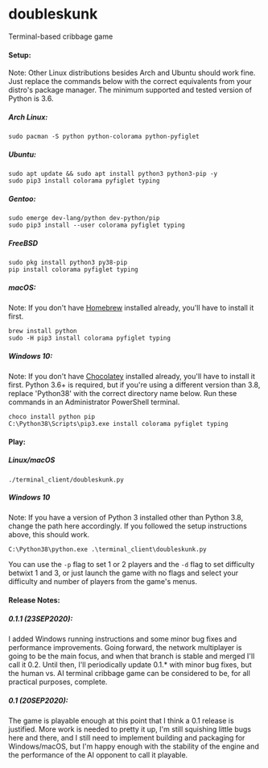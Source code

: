 # doubleskunk

Terminal-based cribbage game

#### Setup:
Note: Other Linux distributions besides Arch and Ubuntu should work fine. Just replace the commands below with the
correct equivalents from your distro's package manager. The minimum supported and tested version of Python is 3.6.

##### Arch Linux:
    sudo pacman -S python python-colorama python-pyfiglet
##### Ubuntu:
    sudo apt update && sudo apt install python3 python3-pip -y
    sudo pip3 install colorama pyfiglet typing
##### Gentoo:
    sudo emerge dev-lang/python dev-python/pip
    sudo pip3 install --user colorama pyfiglet typing
##### FreeBSD
    sudo pkg install python3 py38-pip
    pip install colorama pyfiglet typing
##### macOS:
Note: If you don't have [Homebrew](https://brew.sh/) installed already, you'll have to install it first.

    brew install python
    sudo -H pip3 install colorama pyfiglet typing
##### Windows 10:
Note: If you don't have [Chocolatey](https://chocolatey.org/) installed already, you'll have to install it first.
Python 3.6+ is required, but if you're using a different version than 3.8, replace 'Python38' with the correct directory
name below. Run these commands in an Administrator PowerShell terminal.

    choco install python pip
    C:\Python38\Scripts\pip3.exe install colorama pyfiglet typing

#### Play:
##### Linux/macOS

    ./terminal_client/doubleskunk.py

##### Windows 10
Note: If you have a version of Python 3 installed other than Python 3.8, change the path here accordingly.
If you followed the setup instructions above, this should work.

    C:\Python38\python.exe .\terminal_client\doubleskunk.py

You can use the `-p` flag to set 1 or 2 players and the `-d` flag to set difficulty betwixt 1 and 3, or just launch the
game with no flags and select your difficulty and number of players from the game's menus.

#### Release Notes:
##### 0.1.1 (23SEP2020):
I added Windows running instructions and some minor bug fixes and performance improvements. Going forward, the network
multiplayer is going to be the main focus, and when that branch is stable and merged I'll call it 0.2. Until then, I'll
periodically update 0.1.* with minor bug fixes, but the human vs. AI terminal cribbage game can be considered to be,
for all practical purposes, complete.

##### 0.1 (20SEP2020):
The game is playable enough at this point that I think a 0.1 release is justified. More work is needed to pretty it up,
I'm still squishing little bugs here and there, and I still need to implement building and packaging for Windows/macOS,
but I'm happy enough with the stability of the engine and the performance of the AI opponent to call it playable.

